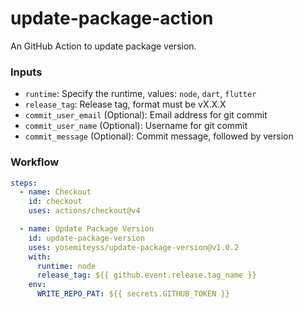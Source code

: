 # update-package-action

An GitHub Action to update package version.

### Inputs

- `runtime`: Specify the runtime, values: `node`, `dart`, `flutter`
- `release_tag`: Release tag, format must be vX.X.X
- `commit_user_email` (Optional): Email address for git commit
- `commit_user_name` (Optional): Username for git commit
- `commit_message` (Optional): Commit message, followed by version

### Workflow

```yaml
steps:
  - name: Checkout
    id: checkout
    uses: actions/checkout@v4

  - name: Update Package Version
    id: update-package-version
    uses: yosemiteyss/update-package-version@v1.0.2
    with:
      runtime: node
      release_tag: ${{ github.event.release.tag_name }}
    env:
      WRITE_REPO_PAT: ${{ secrets.GITHUB_TOKEN }}
```
